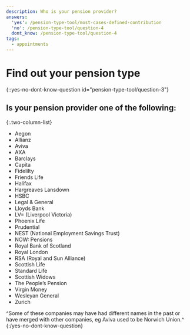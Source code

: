 ```yaml
---
description: Who is your pension provider?
answers:
  'yes': /pension-type-tool/most-cases-defined-contribution
  'no': /pension-type-tool/question-4
  dont_know: /pension-type-tool/question-4
tags:
  - appointments
---
```


# Find out your pension type

{::yes-no-dont-know-question id="pension-type-tool/question-3"}
## Is your pension provider one of the following:

{:.two-column-list}
* Aegon
* Allianz
* Aviva
* AXA
* Barclays
* Capita
* Fidelilty
* Friends Life
* Halifax
* Hargreaves Lansdown
* HSBC
* Legal & General
* Lloyds Bank
* LV= (Liverpool Victoria)
* Phoenix Life
* Prudential
* NEST (National Employment Savings Trust)
* NOW: Pensions
* Royal Bank of Scotland
* Royal London
* RSA (Royal and Sun Alliance)
* Scottish Life
* Standard Life
* Scottish Widows
* The People’s Pension
* Virgin Money
* Wesleyan General
* Zurich

^Some of these companies may have had different names in the past or have merged with other companies, eg Aviva used to be Norwich Union.^
{:/yes-no-dont-know-question}
